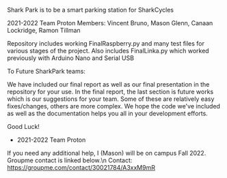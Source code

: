Shark Park is to be a smart parking station for SharkCycles

2021-2022 Team Proton Members: Vincent Bruno, Mason Glenn, Canaan Lockridge, Ramon Tillman

Repository includes working FinalRaspberry.py and many test files for various stages of the project.
Also includes FinalLinka.py which worked previously with Arduino Nano and Serial USB

To Future SharkPark teams:

We have included our final report as well as our final presentation in the repository for your use. In the final report, the last section is 
future works which is our suggestions for your team. Some of these are relatively easy fixes/changes, others are more complex. We hope the code
we've included as well as the documentation helps you all in your development efforts. 

Good Luck!
- 2021-2022 Team Proton 

If you need any additional help, I (Mason) will be on campus Fall 2022. Groupme contact is linked below.\n
Contact: https://groupme.com/contact/30021784/A3xxM9mR
